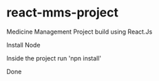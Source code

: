 # react-mms-project
Medicine Management Project build using React.Js

Install Node

Inside the project run 'npn install'

Done
